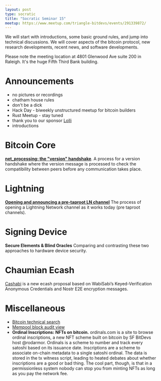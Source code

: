 ```yaml
---
layout: post
type: socratic
title: "Socratic Seminar 15"
meetup: https://www.meetup.com/triangle-bitdevs/events/291339872/
---
```


We will start with introductions, some basic ground rules, and jump into technical discussions. 
We will cover aspects of the bitcoin protocol, new research developments, recent news, and
software developments.

Please note the meeting location at 4801 Glenwood Ave suite 200 in Raleigh. It's the huge Fifth Third Bank building.

# Announcements

- no pictures or recordings
- chatham house rules
- don't be a dick
- Hack Day - biweekly unstructured meetup for bitcoin builders
- Rust Meetup - stay tuned
- thank you to our sponsor [Lolli](https://preview.page.link/link.lolli.com/3T8iPrE5gPKVDc5i7)
- introductions


# Bitcoin Core

**[net_processing: the "version" handshake](https://github.com/brunoerg/bitcoin-core-notes/blob/main/general-notes/net_processing_version_handshake.md)**. A process for a version handshake where the version message is processed to check the compatibility between peers before any communication takes place.


# Lightning

**[Opening and announcing a pre-taproot LN channel](https://ellemouton.com/posts/open_channel_pre_taproot/)**
The process of opening a Lightning Network channel as it works today (pre taproot channels).

# Signing Device
**Secure Elements & Blind Oracles** Comparing and contrasting these two approaches to hardware device security.


# Chaumian Ecash
[Cashabi](https://lontivero.github.io/Wiki/html/cashabi.html) is a new ecash proposal based on WabiSabi’s Keyed-Verification Anonymous Credentials and Nostr E2E encryption messages.

# Miscellaneous
- [Bitcoin technical search](https://bitcoinsearch.xyz/)
- [Mempool block audit view](https://mempool.space/docs/faq#what-is-block-health)
- **Ordinal Inscriptions: NFTs on bitcoin.** ordinals.com is a site to browse ordinal inscriptions, a new NFT scheme built on bitcoin by SF BitDevs host @rodarmor. Ordinals is a scheme to number and track every satoshi based on its issuance date. Inscriptions are a scheme to associate on-chain metadata to a single satoshi ordinal. The data is stored in the tx witness script, leading to heated debates about whether inscriptions are a good or bad thing. The cool part, though, is that in a permissionless system nobody can stop you from minting NFTs as long as you pay the network fee.


